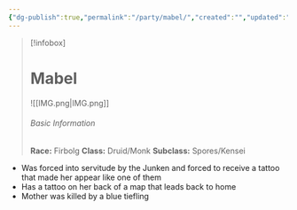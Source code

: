 ```yaml
---
{"dg-publish":true,"permalink":"/party/mabel/","created":"","updated":""}
---
```



> [!infobox]
> # Mabel
> ![[IMG.png\|IMG.png]]
> ###### Basic Information
> **Race:** Firbolg
> **Class:**  Druid/Monk
> **Subclass:** Spores/Kensei


- Was forced into servitude by the Junken and forced to receive a tattoo that made her appear like one of them
- Has a tattoo on her back of a map that leads back to home 
- Mother was killed by a blue tiefling

